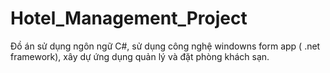 # Hotel_Management_Project
Đồ án sử dụng ngôn ngữ C#, sử dụng công nghệ windowns form app ( .net framework), xây dự ứng dụng quản lý và đặt phòng khách sạn. 
